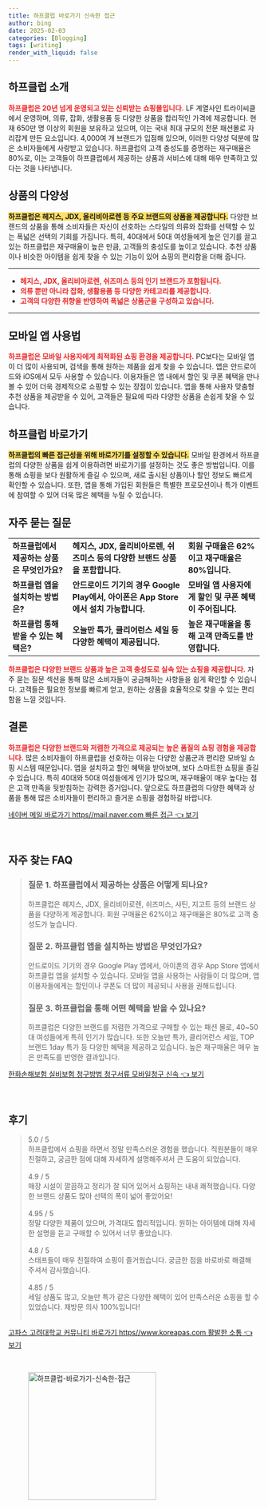 ```yaml
---
title: 하프클럽 바로가기 신속한 접근
author: bing
date: 2025-02-03
categories: [Blogging]
tags: [writing]
render_with_liquid: false
---
```



<h2 id='하프클럽 소개'>하프클럽 소개</h2>

<p><b><span style="color: #ee2323;">하프클럽은 20년 넘게 운영되고 있는 신뢰받는 쇼핑몰입니다.</span></b> LF 계열사인 트라이씨클에서 운영하며, 의류, 잡화, 생활용품 등 다양한 상품을 합리적인 가격에 제공합니다. 현재 650만 명 이상의 회원을 보유하고 있으며, 이는 국내 최대 규모의 전문 패션몰로 자리잡게 만든 요소입니다. 4,000여 개 브랜드가 입점해 있으며, 이러한 다양성 덕분에 많은 소비자들에게 사랑받고 있습니다. 하프클럽의 고객 충성도를 증명하는 재구매율은 80%로, 이는 고객들이 하프클럽에서 제공하는 상품과 서비스에 대해 매우 만족하고 있다는 것을 나타냅니다.</p>

<h2 id='상품의 다양성'>상품의 다양성</h2>

<p><b><span style="background-color: #ffe066;">하프클럽은 헤지스, JDX, 올리비아로렌 등 주요 브랜드의 상품을 제공합니다.</span></b> 다양한 브랜드의 상품을 통해 소비자들은 자신이 선호하는 스타일의 의류와 잡화를 선택할 수 있는 폭넓은 선택의 기회를 가집니다. 특히, 40대에서 50대 여성들에게 높은 인기를 끌고 있는 하프클럽은 재구매율이 높은 만큼, 고객들의 충성도를 높이고 있습니다. 추천 상품이나 비슷한 아이템을 쉽게 찾을 수 있는 기능이 있어 쇼핑의 편리함을 더해 줍니다.</p>

<hr />

<ul>
    <li><b><span style="color: #ee2323;">헤지스, JDX, 올리비아로렌, 쉬즈미스 등의 인기 브랜드가 포함됩니다.</span></b></li>
    <li><b><span style="color: #ee2323;">의류 뿐만 아니라 잡화, 생활용품 등 다양한 카테고리를 제공합니다.</span></b></li>
    <li><b><span style="color: #ee2323;">고객의 다양한 취향을 반영하여 폭넓은 상품군을 구성하고 있습니다.</span></b></li>
</ul>

<hr />

<h2 id='모바일 앱 사용법'>모바일 앱 사용법</h2>

<p><b><span style="color: #ee2323;">하프클럽은 모바일 사용자에게 최적화된 쇼핑 환경을 제공합니다.</span></b> PC보다는 모바일 앱이 더 많이 사용되며, 검색을 통해 원하는 제품을 쉽게 찾을 수 있습니다. 앱은 안드로이드와 iOS에서 모두 사용할 수 있습니다. 이용자들은 앱 내에서 할인 및 쿠폰 혜택을 만나볼 수 있어 더욱 경제적으로 쇼핑할 수 있는 장점이 있습니다. 앱을 통해 사용자 맞춤형 추천 상품을 제공받을 수 있어, 고객들은 필요에 따라 다양한 상품을 손쉽게 찾을 수 있습니다.</p>

<h2 id='하프클럽 바로가기'>하프클럽 바로가기</h2>

<p><b><span style="background-color: #ffe066;">하프클럽의 빠른 접근성을 위해 바로가기를 설정할 수 있습니다.</span></b> 모바일 환경에서 하프클럽의 다양한 상품을 쉽게 이용하려면 바로가기를 설정하는 것도 좋은 방법입니다. 이를 통해 쇼핑을 보다 원활하게 즐길 수 있으며, 새로 출시된 상품이나 할인 정보도 빠르게 확인할 수 있습니다. 또한, 앱을 통해 가입된 회원들은 특별한 프로모션이나 특가 이벤트에 참여할 수 있어 더욱 많은 혜택을 누릴 수 있습니다.</p>

<h2 id='자주 묻는 질문'>자주 묻는 질문</h2>

<table>
    <tr>
        <td><b>하프클럽에서 제공하는 상품은 무엇인가요?</b></td>
        <td><b>헤지스, JDX, 올리비아로렌, 쉬즈미스 등의 다양한 브랜드 상품을 포함합니다.</b></td>
        <td><b>회원 구매율은 62%이고 재구매율은 80%입니다.</b></td>
    </tr>
    <tr>
        <td><b>하프클럽 앱을 설치하는 방법은?</b></td>
        <td><b>안드로이드 기기의 경우 Google Play에서, 아이폰은 App Store에서 설치 가능합니다.</b></td>
        <td><b>모바일 앱 사용자에게 할인 및 쿠폰 혜택이 주어집니다.</b></td>
    </tr>
    <tr>
        <td><b>하프클럽 통해 받을 수 있는 혜택은?</b></td>
        <td><b>오늘만 특가, 클리어런스 세일 등 다양한 혜택이 제공됩니다.</b></td>
        <td><b>높은 재구매율을 통해 고객 만족도를 반영합니다.</b></td>
    </tr>
</table>

<p><b><span style="color: #ee2323;">하프클럽은 다양한 브랜드 상품과 높은 고객 충성도로 실속 있는 쇼핑을 제공합니다.</span></b> 자주 묻는 질문 섹션을 통해 많은 소비자들이 궁금해하는 사항들을 쉽게 확인할 수 있습니다. 고객들은 필요한 정보를 빠르게 얻고, 원하는 상품을 효율적으로 찾을 수 있는 편리함을 느낄 것입니다.</p>

<h2 id='결론'>결론</h2>

<p><b><span style="color: #ee2323;">하프클럽은 다양한 브랜드와 저렴한 가격으로 제공되는 높은 품질의 쇼핑 경험을 제공합니다.</span></b> 많은 소비자들이 하프클럽을 선호하는 이유는 다양한 상품군과 편리한 모바일 쇼핑 시스템 때문입니다. 앱을 설치하고 할인 혜택을 받아보며, 보다 스마트한 쇼핑을 즐길 수 있습니다. 특히 40대와 50대 여성들에게 인기가 많으며, 재구매율이 매우 높다는 점은 고객 만족을 뒷받침하는 강력한 증거입니다. 앞으로도 하프클럽의 다양한 혜택과 상품을 통해 많은 소비자들이 편리하고 즐거운 쇼핑을 경험하길 바랍니다.</p>


<p><a class="click-button" title="네이버 메일 바로가기 https//mail.naver.com 빠른 접근" href="https://adkhouse.github.io/posts/%EB%84%A4%EC%9D%B4%EB%B2%84-%EB%A9%94%EC%9D%BC-%EB%B0%94%EB%A1%9C%EA%B0%80%EA%B8%B0-httpsmail.naver.com-%EB%B9%A0%EB%A5%B8-%EC%A0%91%EA%B7%BC/" rel="dofollow">네이버 메일 바로가기 https//mail.naver.com 빠른 접근 👈 보기</a></p><br>
<h2 id='자주_찾는_FAQ'>자주 찾는 FAQ</h2>
<div itemscope="" itemtype="https://schema.org/FAQPage"> 
<blockquote> 
<div itemscope="" itemprop="mainEntity" itemtype="https://schema.org/Question"> 
<h3 itemprop="name">질문 1. 하프클럽에서 제공하는 상품은 어떻게 되나요?</h3> 
<div itemscope="" itemprop="acceptedAnswer" itemtype="https://schema.org/Answer"> 
<span itemprop="text"> 
<p>하프클럽은 헤지스, JDX, 올리비아로렌, 쉬즈미스, 샤틴, 지고트 등의 브랜드 상품을 다양하게 제공합니다. 회원 구매율은 62%이고 재구매율은 80%로 고객 충성도가 높습니다.</p> 
</span> 
</div> 
</div> 
<div itemscope="" itemprop="mainEntity" itemtype="https://schema.org/Question"> 
<h3 itemprop="name">질문 2. 하프클럽 앱을 설치하는 방법은 무엇인가요?</h3> 
<div itemscope="" itemprop="acceptedAnswer" itemtype="https://schema.org/Answer"> 
<span itemprop="text"> 
<p>안드로이드 기기의 경우 Google Play 앱에서, 아이폰의 경우 App Store 앱에서 하프클럽 앱을 설치할 수 있습니다. 모바일 앱을 사용하는 사람들이 더 많으며, 앱 이용자들에게는 할인이나 쿠폰도 더 많이 제공되니 사용을 권해드립니다.</p> 
</span> 
</div> 
</div> 
<div itemscope="" itemprop="mainEntity" itemtype="https://schema.org/Question"> 
<h3 itemprop="name">질문 3. 하프클럽을 통해 어떤 혜택을 받을 수 있나요?</h3> 
<div itemscope="" itemprop="acceptedAnswer" itemtype="https://schema.org/Answer"> 
<span itemprop="text"> 
<p>하프클럽은 다양한 브랜드를 저렴한 가격으로 구매할 수 있는 패션 몰로, 40~50대 여성들에게 특히 인기가 많습니다. 또한 오늘만 특가, 클리어런스 세일, TOP 브랜드 1day 특가 등 다양한 혜택을 제공하고 있습니다. 높은 재구매율은 매우 높은 만족도를 반영한 결과입니다.</p> 
</span> 
</div> 
</div> 
</blockquote> 
</div>
<p><a class="click-button" title="한화손해보험 실비보험 청구방법 청구서류 모바일청구 신속" href="https://adkhouse.github.io/posts/%ED%95%9C%ED%99%94%EC%86%90%ED%95%B4%EB%B3%B4%ED%97%98-%EC%8B%A4%EB%B9%84%EB%B3%B4%ED%97%98-%EC%B2%AD%EA%B5%AC%EB%B0%A9%EB%B2%95-%EC%B2%AD%EA%B5%AC%EC%84%9C%EB%A5%98-%EB%AA%A8%EB%B0%94%EC%9D%BC%EC%B2%AD%EA%B5%AC-%EC%8B%A0%EC%86%8D/" rel="dofollow">한화손해보험 실비보험 청구방법 청구서류 모바일청구 신속 👈 보기</a></p><br>
<h2 id='후기'>후기</h2>
<div itemscope itemtype="https://schema.org/Product">
  <blockquote>
  <div itemprop="review" itemscope itemtype="https://schema.org/Review">
      <div itemprop="reviewRating" itemscope itemtype="https://schema.org/Rating"> <span itemprop="ratingValue">5.0</span> / <span itemprop="bestRating">5</span> </div>
      <span itemprop="reviewBody">하프클럽에서 쇼핑을 하면서 정말 만족스러운 경험을 했습니다. 직원분들이 매우 친절하고, 궁금한 점에 대해 자세하게 설명해주셔서 큰 도움이 되었습니다.</span>
  </div>
  <br>
  <div itemprop="review" itemscope itemtype="https://schema.org/Review">
      <div itemprop="reviewRating" itemscope itemtype="https://schema.org/Rating"> <span itemprop="ratingValue">4.9</span> / <span itemprop="bestRating">5</span> </div>
      <span itemprop="reviewBody">매장 시설이 깔끔하고 정리가 잘 되어 있어서 쇼핑하는 내내 쾌적했습니다. 다양한 브랜드 상품도 많아 선택의 폭이 넓어 좋았어요!</span>
  </div>
  <br>
  <div itemprop="review" itemscope itemtype="https://schema.org/Review">
      <div itemprop="reviewRating" itemscope itemtype="https://schema.org/Rating"> <span itemprop="ratingValue">4.95</span> / <span itemprop="bestRating">5</span> </div>
      <span itemprop="reviewBody">정말 다양한 제품이 있으며, 가격대도 합리적입니다. 원하는 아이템에 대해 자세한 설명을 듣고 구매할 수 있어서 너무 좋았습니다.</span>
  </div>
  <br>
  <div itemprop="review" itemscope itemtype="https://schema.org/Review">
      <div itemprop="reviewRating" itemscope itemtype="https://schema.org/Rating"> <span itemprop="ratingValue">4.8</span> / <span itemprop="bestRating">5</span> </div>
      <span itemprop="reviewBody">스태프들이 매우 친절하여 쇼핑이 즐거웠습니다. 궁금한 점을 바로바로 해결해 주셔서 감사했습니다.</span>
  </div>
  <br>
  <div itemprop="review" itemscope itemtype="https://schema.org/Review">
      <div itemprop="reviewRating" itemscope itemtype="https://schema.org/Rating"> <span itemprop="ratingValue">4.85</span> / <span itemprop="bestRating">5</span> </div>
      <span itemprop="reviewBody">세일 상품도 많고, 오늘만 특가 같은 다양한 혜택이 있어 만족스러운 쇼핑을 할 수 있었습니다. 재방문 의사 100%입니다!</span>
  </div>
  <br>
  </blockquote>
</div>
<p><a class="click-button" title="고파스 고려대학교 커뮤니티 바로가기 https//www.koreapas.com 활발한 소통" href="https://adkhouse.github.io/posts/%EA%B3%A0%ED%8C%8C%EC%8A%A4-%EA%B3%A0%EB%A0%A4%EB%8C%80%ED%95%99%EA%B5%90-%EC%BB%A4%EB%AE%A4%EB%8B%88%ED%8B%B0-%EB%B0%94%EB%A1%9C%EA%B0%80%EA%B8%B0-httpswww.koreapas.com-%ED%99%9C%EB%B0%9C%ED%95%9C-%EC%86%8C%ED%86%B5/" rel="dofollow">고파스 고려대학교 커뮤니티 바로가기 https//www.koreapas.com 활발한 소통 👈 보기</a></p><br>
<figure class="image"><img src="https://adkhouse.github.io/assets/img/thumbnail/하프클럽-바로가기-신속한-접근.webp" alt="하프클럽-바로가기-신속한-접근" width="256" height="256"></figure>